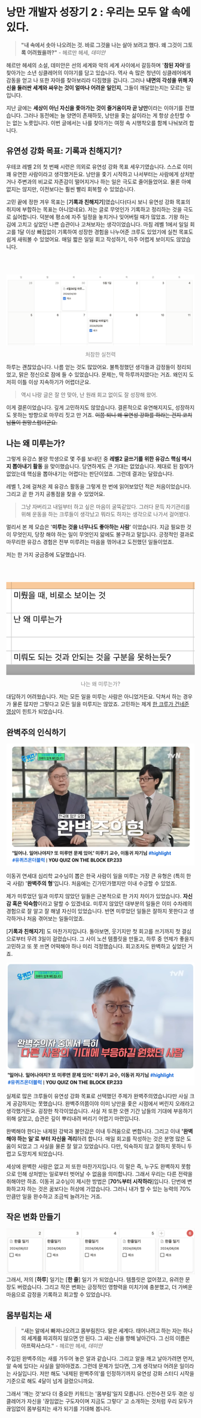 # 낭만 개발자 성장기 2 : 우리는 모두 알 속에 있다.

> __"내 속에서 솟아 나오려는 것. 바로 그것을 나는 살아 보려고 했다. 왜 그것이 그토록 어려웠을까?"__ - 헤르만 헤세, _데미안_

헤르만 헤세의 소설, 데미안은 선의 세계와 악의 세계 사이에서 갈등하며 '**참된 자아**'를 찾아가는 소년 싱클레어의 이야기를 담고 있습니다. 역사 속 많은 청년이 싱클레어에게 감동을 얻고 나 또한 자아를 찾아보리라 다짐했을 겁니다. 그러나 __내면의 각성을 위해 자신을 둘러싼 세계와 싸우는 것이 얼마나 어려운 일인지__, 그들이 깨달았는지는 모르는 일입니다.  

지난 글에는 **세상이 아닌 자신을 좇아가는 것이 즐거움이자 곧 낭만**이라는 이야기를 전했습니다. 그러나 동전에는 늘 양면이 존재하듯, 낭만을 좇는 삶이라는 게 항상 순탄할 수는 없는 노릇입니다. 이번 글에서는 나를 찾아가는 여정 속 시행착오를 함께 나눠보려 합니다. 

## 유연성 강화 목표: 기록과 친해지기?
우테코 레벨 2의 첫 번째 시련은 의외로 유연성 강화 목표 세우기였습니다. 스스로 이미 꽤 유연한 사람이라고 생각했거든요. 낭만을 좇기 시작하고 나서부터는 사람에게 상처받거나 주변과의 비교로 자존감이 떨어지거나 하는 일은 극도로 줄어들었어요. 물론 아예 없지는 않지만, 이전보다는 훨씬 빨리 회복할 수 있었습니다.  

고민 끝에 정한 겨우 목표는 [__기록과 친해지기__]였습니다(다시 보니 유연성 강화 목표의 취지에 부합하는 목표는 아니었네요). 저는 글로 무엇인가 기록하고 정리하는 것을 극도로 싫어합니다. 덕분에 평소에 자주 일정을 놓치거나 잊어버릴 때가 많았죠. 기왕 하는 김에 고치고 싶었던 나쁜 습관이나 고쳐보자는 생각이었습니다. 마침 레벨 1에서 일일 회고를 1달 이상 빠짐없이 기록하여 성장한 경험을 나누어준 크루도 있었기에 실천 목표도 쉽게 새워볼 수 있었어요. 매일 짧은 일일 회고 작성하기, 아주 어렵게 보이지도 않았습니다. 

<p align="center" style="color:gray">
  <img style="margin:50px 0 10px 0" src="./images/today_ilgi.png"/>
  처참한 실천력
</p> 
하루는 괜찮았습니다. 나름 얻는 것도 많았어요. 불특정했던 생각들과 감정들이 정리되었고, 맑은 정신으로 잠에 들 수 있었습니다. 문제는, 딱 하루까지였다는 거죠. 왜인지 도저히 이틀 이상 지속하기가 어렵더군요.

> 역시 나랑 글은 잘 안 맞아, 난 원래 회고 없이도 잘 성장해 왔어.

이게 결론이었습니다. 깊게 고민하지도 않았습니다. 결론적으로 유연해지지도, 성장하지도 못하는 방향으로 마무리 짓고 만 거죠. ~~이쯤 되니 왜 유연성 강화를 하라는 건지 코치님들이 원망스럽더군요.~~

## 나는 왜 미루는가?
그렇게 유강스 불량 학생으로 몇 주를 보내던 중 __레벨2 글쓰기를 위한 유강스 핵심 메시지 뽑아내기 활동__ 을 맞이했습니다. 당연하게도 큰 기대는 없었습니다. 제대로 된 참여가 없었는데 핵심을 뽑아내기는 어렵다는 판단이었죠. 그런데 결과는 달랐습니다. 

레벨 1, 2에 걸쳐온 제 유강스 활동을 그렇게 한 번에 읽어보았던 적은 처음이었습니다. 그리고 곧 한 가지 공통점을 찾을 수 있었어요. 

> 그냥 자버리고 내일부터 하고 싶은 마음이 굴뚝같았다. 그러다 문득 자기관리를 위해 운동을 하는 크루들이 생각났고 뭐라도 하자는 생각으로 나가서 걸어봤다.

멀리서 본 제 모습은 '__미루는 것을 너무나도 좋아하는 사람__' 이었습니다. 지금 필요한 것이 무엇인지, 당장 해야 하는 일이 무엇인지 앎에도 불구하고 말입니다. 긍정적인 결과로 마무리한 유강스 경험은 전부 미루려는 마음을 꺾어내고 도전했던 일들이었죠.

저는 한 가지 궁금증에 도달했습니다. 
<p align="center" style="color:gray">
  <img style="margin:50px 0 10px 0" src="./images/why_mirum.jpeg"/>
  나는 왜 미루는가?
</p> 

대답하기 어려웠습니다. 저는 모든 일을 미루는 사람은 아니었거든요. 닥쳐서 하는 경우가 물론 많지만 그렇다고 모든 일을 미루지는 않았죠. 고민하는 제게 [한 크루가 건네준 영상](https://youtu.be/_j2lVYMmMLc?feature=shared)이 힌트가 되었습니다.

## 완벽주의 인식하기 
![](./images/wanbyuck.jpeg)

이동귀 연세대 심리학 교수님이 뽑은 한국 사람이 일을 미루는 가장 큰 유형은 (특히 한국 사람) '**완벽주의 형**'입니다. 처음에는 긴가민가했지만 이내 수긍할 수 있었죠. 

제가 미루었던 일과 미루지 않았던 일들은 근본적으로 한 가지 차이가 있었습니다. **자신감 혹은 익숙함**이라고 말할 수 있겠네요. 미루지 않았던 대부분의 일들은 이미 수차례의 경험으로 잘 알고 잘 해낼 자신이 있었습니다. 반면 미루었던 일들은 잘하지 못한다고 생각하거나 처음 겪어보는 일들이었죠.

[__기록과 친해지기__] 도 마찬가지입니다. 돌아보면, 웃기지만 첫 회고를 쓰기까지 첫 결심으로부터 무려 3일이 걸렸습니다. 그 사이 노션 템플릿을 만들고, 하루 중 언제가 좋을지 고민하고 또 못 쓰면 어떡해야 하나 미리 걱정했습니다. 회고조차도 완벽하고 싶었던 거죠. 

![](./images/gidae.jpg)

실제로 많은 크루들이 유연성 강화 목표로 선택했던 주제가 완벽주의였습니다만 사실 크게 공감하지는 못했습니다. 완벽주의쯤이야 이미 낭만을 좇은 시점에서 버린지 오래라고 생각했거든요. 굉장한 착각이었습니다. 사실 저 또한 오랜 기간 남들의 기대에 부응하기 위해 살았고, 습관은 깊이 뿌리내려 버리기 어렵기 마련입니다.

완벽해야 한다는 내제된 강박과 불안감은 이내 두려움으로 변합니다. 그리고 이내 **'완벽해야 하는 일'로 부터 자신을 격리**하려 합니다. 매일 회고를 작성하는 것은 분명 많은 도움이 되었고 그 사실을 물론 잘 알고 있었습니다. 다만, 익숙하지 않고 잘하지 못하니 두렵고 도망치게 되었습니다. 

세상에 완벽한 사람은 없고 저 또한 마찬가지입니다. 이 말은 즉, 누구도 완벽하지 못함으로 인해 상처받는 일로부터 벗어날 수 없음을 의미합니다. 그래서 우리는 다른 전략을 취해야만 하죠. 이동귀 교수님이 제시한 방법은 [__70%부터 시작하라__]입니다. 단번에 변화하고자 하는 것은 꿈보다는 허상에 가깝습니다. 그러니 내가 할 수 있는 능력의 70%만큼만 일을 완수하고 조금씩 늘려가는 거죠. 

## 작은 변화 만들기

![](./images/hanjul.png)
그래서, 저의 [**하루**] 일기는 [**한 줄**] 일기 가 되었습니다. 템플릿은 없어졌고, 유려한 문장도 버렸습니다. 그리고 작은 변화는 긍정적인 영향력을 미치기에 충분했고, 더 가벼운 마음으로 감정을 기록하고 회고할 수 있었습니다.

## 몸부림치는 새

> __"새는 알에서 빠져나오려고 몸부림친다. 알은 세계다. 태어나려고 하는 자는 하나의 세계를 파괴하지 않으면 안 된다. 그 새는 신을 향해 날아간다. 그 신의 이름은 아프락사스다."__ - 헤르만 헤세, *데미안*

주입된 완벽주의는 새를 가두어 놓은 알과 같습니다. 그리고 알을 깨고 날아가려면 먼저, 알 속에 있다는 사실을 알아야겠죠. 그런데 문제가 있다면, 그게 생각보다 어려운 일이라는 사실입니다. 저만 해도 '내제된 완벽주의'를 인정하기까지 유연성 강화 스터디 시작을 기준으로 해도 4달이 넘게 걸렸으니까요.  

그래서 '깨는 것'보다 더 중요한 키워드는 '몸부림'일지 모릅니다. 산전수전 모두 겪은 싱클레어가 자신을 '끊임없는 구도자이며 지금도 그렇다' 고 소개하는 것처럼 우리 모두가 끊임없이 몸부림치는 새가 되기를 기대해 봅니다.
